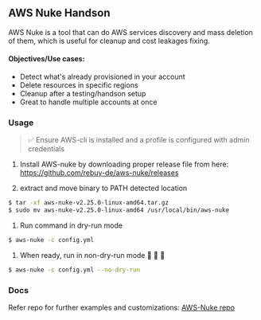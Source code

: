 ## AWS Nuke Handson
AWS Nuke is a tool that can do AWS services discovery and mass deletion of them, which is useful for cleanup and cost leakages fixing.

#### Objectives/Use cases:
- Detect what's already provisioned in your account
- Delete resources in specific regions
- Cleanup after a testing/handson setup
- Great to handle multiple accounts at once


### Usage
> :white_check_mark: Ensure AWS-cli is installed and a profile is configured with admin credentials
1. Install AWS-nuke by downloading proper release file from here: https://github.com/rebuy-de/aws-nuke/releases

2. extract and move binary to PATH detected location
```bash
$ tar -xf aws-nuke-v2.25.0-linux-amd64.tar.gz
$ sudo mv aws-nuke-v2.25.0-linux-amd64 /usr/local/bin/aws-nuke
```

1. Run command in dry-run mode
```bash
$ aws-nuke -c config.yml
```

1. When ready, run in non-dry-run mode :rocket: :rocket: :rocket:
```bash
$ aws-nuke -c config.yml --no-dry-run
```

### Docs
Refer repo for further examples and customizations: [AWS-Nuke repo](https://github.com/rebuy-de/aws-nuke)
